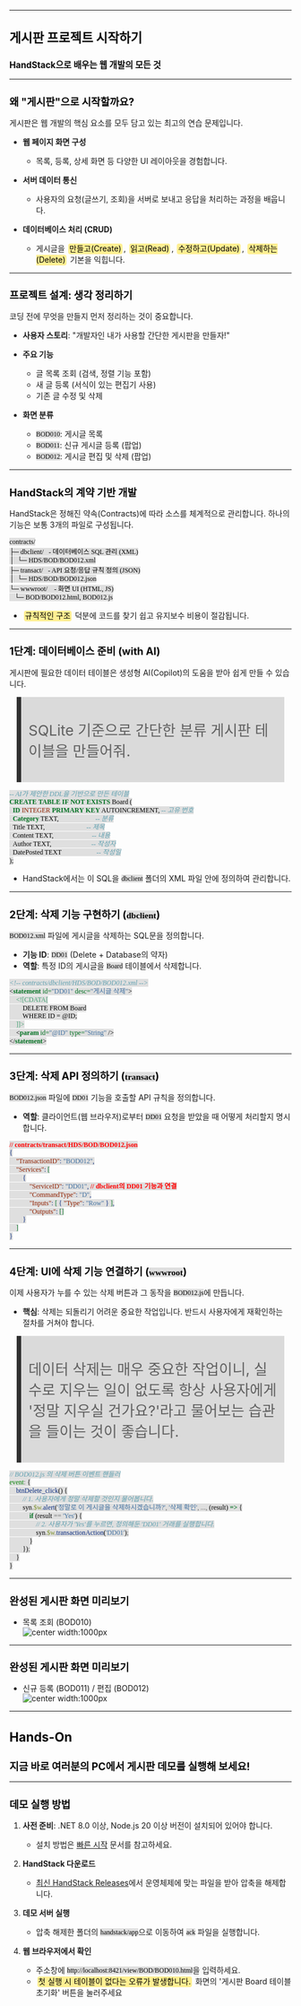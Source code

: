﻿---
marp: true
theme: gaia
_class: lead
footer: QCN
paginate: true
backgroundColor: #fff
---

<style>
:root {
  font-family: Pretendard;
  --border-color: #303030;
  --text-color: #0a0a0a;
  --bg-color-alt: #dadada;
  --mark-background: #ffef92;
}

h1 {
  border-bottom: none;
  font-size: 1.6em;
}

h2 {
  border-bottom: none;
  font-size: 1.3em;
}

h3 {
  font-size: 1.1em;
}

h4 {
  font-size: 1.05em;
}

h5 {
  font-size: 1em;
}

h6 {
  font-size: 0.9em;
}

h1,
h2,
h3,
h4,
h5,
h6 {
  color: var(--text-color);
}

code:not([class*="language-"]) {
  font-family: D2Coding;
  color: #000;
  vertical-align: text-bottom;
  background-color: rgba(100, 100, 100, 0.2);
}

section {
  background-image: linear-gradient(to bottom right, #f7f7f7 0%, #d3d3d3 100%);
}

section table {
    margin: auto;
    font-size: 28px;
}

section::after {
  font-size: 0.75em;
  content: attr(data-marpit-pagination) " / " attr(data-marpit-pagination-total);
}

img[alt~="center"] {
  display: block;
  margin: 0 auto;
}

blockquote {
  font-size: 26px;
  border-left: 8px solid var(--border-color);
  background: var(--bg-color-alt);
  margin: 0.5em;
  padding: 0.5em;
}

blockquote::before,
blockquote::after {
    content: '';
}

mark {
  background-color: var(--mark-background);
  padding: 0 2px 2px;
  border-radius: 4px;
  margin: 0 2px;
}

section.tinytext>p,
section.tinytext>ul,
section.tinytext>blockquote {
  font-size: 0.65em;
}
</style>
---

# 게시판 프로젝트 시작하기

### HandStack으로 배우는 웹 개발의 모든 것

---

## 왜 "게시판"으로 시작할까요?

게시판은 웹 개발의 핵심 요소를 모두 담고 있는 최고의 연습 문제입니다.

- **웹 페이지 화면 구성**
  - 목록, 등록, 상세 화면 등 다양한 UI 레이아웃을 경험합니다.

- **서버 데이터 통신**
  - 사용자의 요청(글쓰기, 조회)을 서버로 보내고 응답을 처리하는 과정을 배웁니다.

- **데이터베이스 처리 (CRUD)**
  - 게시글을 <mark>만들고(Create)</mark>, <mark>읽고(Read)</mark>, <mark>수정하고(Update)</mark>, <mark>삭제하는(Delete)</mark> 기본을 익힙니다.

---

## 프로젝트 설계: 생각 정리하기

코딩 전에 무엇을 만들지 먼저 정리하는 것이 중요합니다.

- **사용자 스토리**: "개발자인 내가 사용할 간단한 게시판을 만들자!"
- **주요 기능**
  - 글 목록 조회 (검색, 정렬 기능 포함)
  - 새 글 등록 (서식이 있는 편집기 사용)
  - 기존 글 수정 및 삭제

- **화면 분류**
  - `BOD010`: 게시글 목록
  - `BOD011`: 신규 게시글 등록 (팝업)
  - `BOD012`: 게시글 편집 및 삭제 (팝업)

---

## HandStack의 계약 기반 개발

HandStack은 정해진 약속(Contracts)에 따라 소스를 체계적으로 관리합니다.
하나의 기능은 보통 3개의 파일로 구성됩니다.

```
contracts/
├─ dbclient/   - 데이터베이스 SQL 관리 (XML)
│  └─ HDS/BOD/BOD012.xml
├─ transact/   - API 요청/응답 규칙 정의 (JSON)
│  └─ HDS/BOD/BOD012.json
└─ wwwroot/    - 화면 UI (HTML, JS)
   └─ BOD/BOD012.html, BOD012.js
```
- <mark>규칙적인 구조</mark> 덕분에 코드를 찾기 쉽고 유지보수 비용이 절감됩니다.

---

## 1단계: 데이터베이스 준비 (with AI)

게시판에 필요한 데이터 테이블은 생성형 AI(Copilot)의 도움을 받아 쉽게 만들 수 있습니다.

> SQLite 기준으로 간단한 분류 게시판 테이블을 만들어줘.

```sql
-- AI가 제안한 DDL을 기반으로 만든 테이블
CREATE TABLE IF NOT EXISTS Board (
  ID INTEGER PRIMARY KEY AUTOINCREMENT, -- 고유 번호
  Category TEXT,                      -- 분류
  Title TEXT,                         -- 제목
  Content TEXT,                       -- 내용
  Author TEXT,                        -- 작성자
  DatePosted TEXT                     -- 작성일
);
```

- HandStack에서는 이 SQL을 `dbclient` 폴더의 XML 파일 안에 정의하여 관리합니다.

---

## 2단계: 삭제 기능 구현하기 (`dbclient`)

`BOD012.xml` 파일에 게시글을 삭제하는 SQL문을 정의합니다.

- **기능 ID**: `DD01` (Delete + Database의 약자)
- **역할**: 특정 ID의 게시글을 `Board` 테이블에서 삭제합니다.

```xml
<!-- contracts/dbclient/HDS/BOD/BOD012.xml -->
<statement id="DD01" desc="게시글 삭제">
    <![CDATA[
        DELETE FROM Board
        WHERE ID = @ID;
    ]]>
    <param id="@ID" type="String" />
</statement>
```

---

## 3단계: 삭제 API 정의하기 (`transact`)

`BOD012.json` 파일에 `DD01` 기능을 호출할 API 규칙을 정의합니다.

- **역할**: 클라이언트(웹 브라우저)로부터 `DD01` 요청을 받았을 때 어떻게 처리할지 명시합니다.

```json
// contracts/transact/HDS/BOD/BOD012.json
{
    "TransactionID": "BOD012",
    "Services": [
        {
            "ServiceID": "DD01", // dbclient의 DD01 기능과 연결
            "CommandType": "D",
            "Inputs": [ { "Type": "Row" } ],
            "Outputs": []
        }
    ]
}
```

---

## 4단계: UI에 삭제 기능 연결하기 (`wwwroot`)

이제 사용자가 누를 수 있는 삭제 버튼과 그 동작을 `BOD012.js`에 만듭니다.

- **핵심**: 삭제는 되돌리기 어려운 중요한 작업입니다. 반드시 사용자에게 재확인하는 절차를 거쳐야 합니다.

> 데이터 삭제는 매우 중요한 작업이니, 실수로 지우는 일이 없도록 항상 사용자에게 '정말 지우실 건가요?'라고 물어보는 습관을 들이는 것이 좋습니다.

```javascript
// BOD012.js 의 삭제 버튼 이벤트 핸들러
event: {
    btnDelete_click() {
        // 1. 사용자에게 정말 삭제할 것인지 물어봅니다.
        syn.$w.alert('정말로 이 게시글을 삭제하시겠습니까?', '삭제 확인', ..., (result) => {
            if (result == 'Yes') {
                // 2. 사용자가 'Yes'를 누르면, 정의해둔 'DD01' 거래를 실행합니다.
                syn.$w.transactionAction('DD01');
            }
        });
    }
}
```

---

## 완성된 게시판 화면 미리보기

- 목록 조회 (BOD010)
![center width:1000px](https://raw.githubusercontent.com/handstack77/handstack-docs/master/docs/startup/handsonlab/img/BOD010.png)

---

## 완성된 게시판 화면 미리보기

- 신규 등록 (BOD011) / 편집 (BOD012)
![center width:1000px](https://raw.githubusercontent.com/handstack77/handstack-docs/master/docs/startup/handsonlab/img/BOD011.png)

---

<!-- _class: lead -->

# Hands-On
## 지금 바로 여러분의 PC에서 게시판 데모를 실행해 보세요!

---

## 데모 실행 방법

1. **사전 준비**: .NET 8.0 이상, Node.js 20 이상 버전이 설치되어 있어야 합니다.
   - 설치 방법은 [빠른 시작](https://handstack.kr/docs/startup/빠른-시작) 문서를 참고하세요.

2. **HandStack 다운로드**
   - [최신 HandStack Releases](https://github.com/handstack77/handstack/releases)에서 운영체제에 맞는 파일을 받아 압축을 해제합니다.

3. **데모 서버 실행**
   - 압축 해제한 폴더의 `handstack/app`으로 이동하여 `ack` 파일을 실행합니다.

4. **웹 브라우저에서 확인**
   - 주소창에 `http://localhost:8421/view/BOD/BOD010.html`을 입력하세요.
   - <mark>첫 실행 시 테이블이 없다는 오류가 발생합니다.</mark> 화면의 '게시판 Board 테이블 초기화' 버튼을 눌러주세요